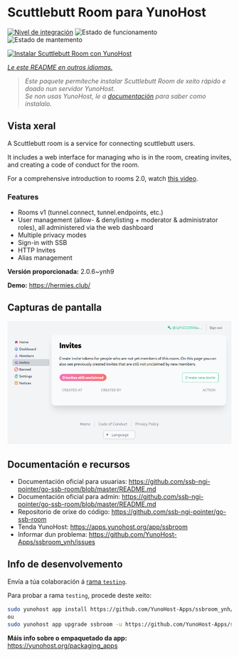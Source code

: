 <!--
NOTA: Este README foi creado automáticamente por <https://github.com/YunoHost/apps/tree/master/tools/readme_generator>
NON debe editarse manualmente.
-->

# Scuttlebutt Room para YunoHost

[![Nivel de integración](https://dash.yunohost.org/integration/ssbroom.svg)](https://ci-apps.yunohost.org/ci/apps/ssbroom/) ![Estado de funcionamento](https://ci-apps.yunohost.org/ci/badges/ssbroom.status.svg) ![Estado de mantemento](https://ci-apps.yunohost.org/ci/badges/ssbroom.maintain.svg)

[![Instalar Scuttlebutt Room con YunoHost](https://install-app.yunohost.org/install-with-yunohost.svg)](https://install-app.yunohost.org/?app=ssbroom)

*[Le este README en outros idiomas.](./ALL_README.md)*

> *Este paquete permíteche instalar Scuttlebutt Room de xeito rápido e doado nun servidor YunoHost.*  
> *Se non usas YunoHost, le a [documentación](https://yunohost.org/install) para saber como instalalo.*

## Vista xeral

A Scuttlebutt room is a service for connecting scuttlebutt users.

It includes a web interface for managing who is in the room, creating invites, and creating a code of conduct for the room.

For a comprehensive introduction to rooms 2.0, watch [this video](https://www.youtube.com/watch?v=W5p0y_MWwDE).

### Features

- Rooms v1 (tunnel.connect, tunnel.endpoints, etc.)
- User management (allow- & denylisting + moderator & administrator roles), all administered via the web dashboard
- Multiple privacy modes
- Sign-in with SSB
- HTTP Invites
- Alias management

**Versión proporcionada:** 2.0.6~ynh9

**Demo:** <https://hermies.club/>

## Capturas de pantalla

![Captura de pantalla de Scuttlebutt Room](./doc/screenshots/screenshot.png)

## Documentación e recursos

- Documentación oficial para usuarias: <https://github.com/ssb-ngi-pointer/go-ssb-room/blob/master/README.md>
- Documentación oficial para admin: <https://github.com/ssb-ngi-pointer/go-ssb-room/blob/master/README.md>
- Repositorio de orixe do código: <https://github.com/ssb-ngi-pointer/go-ssb-room>
- Tenda YunoHost: <https://apps.yunohost.org/app/ssbroom>
- Informar dun problema: <https://github.com/YunoHost-Apps/ssbroom_ynh/issues>

## Info de desenvolvemento

Envía a túa colaboración á [rama `testing`](https://github.com/YunoHost-Apps/ssbroom_ynh/tree/testing).

Para probar a rama `testing`, procede deste xeito:

```bash
sudo yunohost app install https://github.com/YunoHost-Apps/ssbroom_ynh/tree/testing --debug
ou
sudo yunohost app upgrade ssbroom -u https://github.com/YunoHost-Apps/ssbroom_ynh/tree/testing --debug
```

**Máis info sobre o empaquetado da app:** <https://yunohost.org/packaging_apps>
